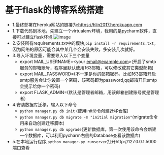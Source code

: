 # 基于flask的博客系统搭建
- 1.最终部署在heroku网站的链接为:https://hlin2017.herokuapp.com
- 1.下载代码到本地，先建立一个virtualenv坏境，我用的是pycharm软件，直接可以建立flask坏境
![image](file:////Users/zhangshu/Desktop/1.png)
- 2.安装所有requirements.txt中的模块,`pip install -r requirements.txt`。因为网络的原因可能会其中某几个会安装失败，多安装几次就好。
- 3.导入坏境变量，需要导入以下三个变量
  * export MAIL_USERNAME=<your email@example.com>(开启了smtp服务的邮箱账号，程序里默认使用163邮箱，可以修改成其它类型邮箱)
  * export MAIL_PASSWORD=<password>(不一定是你的邮箱密码，比如163邮箱开启smtp服务会让你设置一个密码，该密码即为password,qq邮箱开启smtp会提示给你一个密码)
  * export FLASK_ADMIN=<admin email>(默认是管理者邮箱，用该邮箱创建账号就是管理者)
- 4.安装数据库迁移。输入以下命令
  * `python manager.py db init` (使用init命令创建迁移仓库)
  * `python manager.py db migrate -m "initial migration"`(migrate命令用来自动创建迁移脚本)
  * `python manager.py db upgrade`(更新数据库，第一次使用该命令会新建一个数据库，可以利用pycharm右侧的Database查看该数据库)
- 5.在本地运行程序,`python manager.py runserver`打开http://127.0.0.1:5000端口查看
